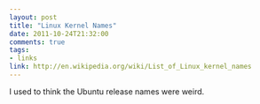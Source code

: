```yaml
---
layout: post
title: "Linux Kernel Names"
date: 2011-10-24T21:32:00
comments: true
tags:
- links
link: http://en.wikipedia.org/wiki/List_of_Linux_kernel_names
---
```

I used to think the Ubuntu release names were weird.
